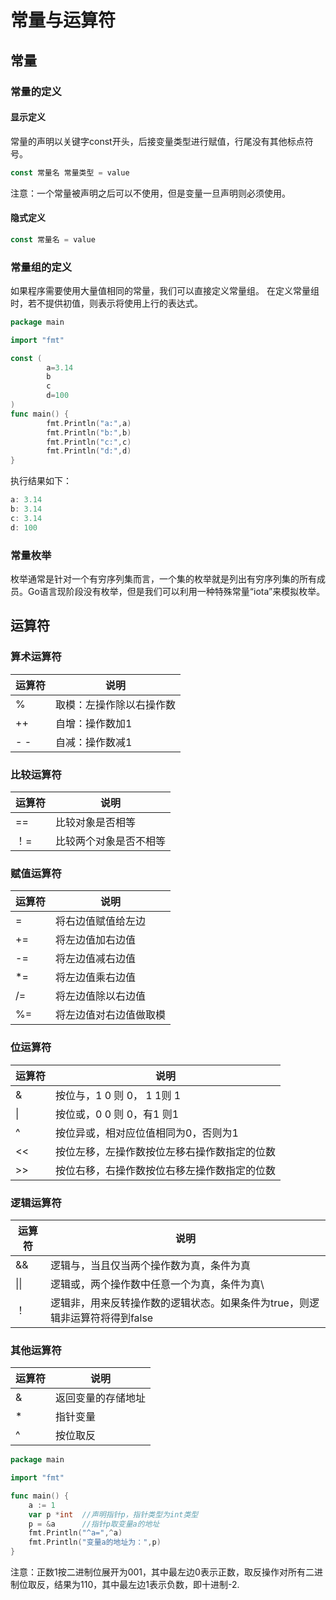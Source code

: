 # 常量与运算符
## 常量
### 常量的定义
#### 显示定义
常量的声明以关键字const开头，后接变量类型进行赋值，行尾没有其他标点符号。

```go
const 常量名 常量类型 = value
```
注意：一个常量被声明之后可以不使用，但是变量一旦声明则必须使用。

#### 隐式定义

```go
const 常量名 = value
```

### 常量组的定义
如果程序需要使用大量值相同的常量，我们可以直接定义常量组。
在定义常量组时，若不提供初值，则表示将使用上行的表达式。

```go
package main

import "fmt"

const (
		a=3.14
		b
		c
		d=100
)
func main() {
		fmt.Println("a:",a)
		fmt.Println("b:",b)
		fmt.Println("c:",c)
		fmt.Println("d:",d)
}
```
执行结果如下：

```go
a: 3.14
b: 3.14
c: 3.14
d: 100
```
### 常量枚举
枚举通常是针对一个有穷序列集而言，一个集的枚举就是列出有穷序列集的所有成员。Go语言现阶段没有枚举，但是我们可以利用一种特殊常量“iota”来模拟枚举。
## 运算符
### 算术运算符
| 运算符 | 说明 |  
|--|--|
| % | 取模：左操作除以右操作数 |
|  ++| 自增：操作数加1 |
|  - -| 自减：操作数减1  |


### 比较运算符
|运算符|说明  |
|--|--|
| == | 比较对象是否相等 |
|  ！=|  比较两个对象是否不相等|

### 赋值运算符

|运算符|说明  |
|--|--|
| = | 将右边值赋值给左边 |
|  +=|  将左边值加右边值|
| -= | 将左边值减右边值 |
|  *=|  将左边值乘右边值|
|/=|将左边值除以右边值|
|%=|将左边值对右边值做取模|

### 位运算符
|运算符|说明  |
|--|--|
|  &|  按位与，1 0 则 0， 1 1则 1|
|&#124; |  按位或，0 0 则 0，有1 则1 | 
|^|按位异或，相对应位值相同为0，否则为1|
|<<|按位左移，左操作数按位左移右操作数指定的位数|
|>>|按位右移，右操作数按位右移左操作数指定的位数|


### 逻辑运算符
|运算符| 说明 |
|--|--|
| && | 逻辑与，当且仅当两个操作数为真，条件为真 |
|&#124;&#124;|逻辑或，两个操作数中任意一个为真，条件为真\
|！|逻辑非，用来反转操作数的逻辑状态。如果条件为true，则逻辑非运算符将得到false|

### 其他运算符
|运算符|  说明|
|--|--|
|&  | 返回变量的存储地址 |
|*|指针变量|
|^|按位取反|

```go
package main

import "fmt"

func main() {
	a := 1
	var p *int  //声明指针p，指针类型为int类型
	p = &a      //指针p取变量a的地址
	fmt.Println("^a=",^a)
	fmt.Println("变量a的地址为：",p)
}
```
注意：正数1按二进制位展开为001，其中最左边0表示正数，取反操作对所有二进制位取反，结果为110，其中最左边1表示负数，即十进制-2.